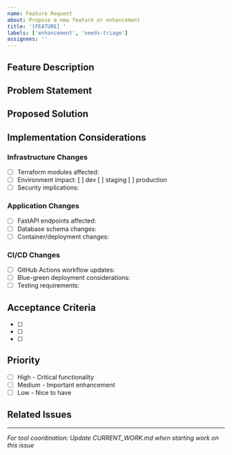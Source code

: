 ```yaml
---
name: Feature Request
about: Propose a new feature or enhancement
title: '[FEATURE] '
labels: ['enhancement', 'needs-triage']
assignees: ''
---
```


## Feature Description
<!-- Brief description of the proposed feature -->

## Problem Statement
<!-- What problem does this solve? Why is this needed? -->

## Proposed Solution
<!-- Detailed description of how this should work -->

## Implementation Considerations
### Infrastructure Changes
- [ ] Terraform modules affected:
- [ ] Environment impact: [ ] dev [ ] staging [ ] production
- [ ] Security implications:

### Application Changes
- [ ] FastAPI endpoints affected:
- [ ] Database schema changes:
- [ ] Container/deployment changes:

### CI/CD Changes
- [ ] GitHub Actions workflow updates:
- [ ] Blue-green deployment considerations:
- [ ] Testing requirements:

## Acceptance Criteria
<!-- Define what "done" looks like -->
- [ ] 
- [ ] 
- [ ] 

## Priority
- [ ] High - Critical functionality
- [ ] Medium - Important enhancement
- [ ] Low - Nice to have

## Related Issues
<!-- Link any related issues or PRs -->

---
*For tool coordination: Update CURRENT_WORK.md when starting work on this issue*